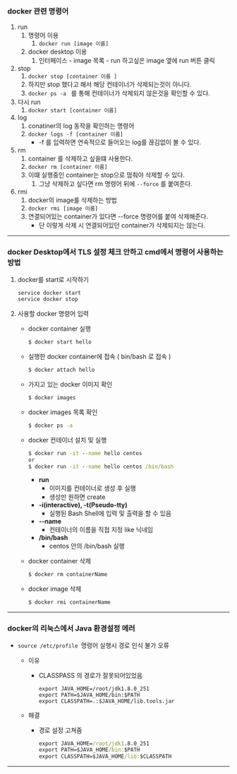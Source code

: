 ### docker 관련 명령어 

1. run 
   1. 명령어 이용 
      1. `docker run [image 이름]`
   2. docker desktop 이용
      1. 인터페이스 - image 목록 - run 하고싶은 image 옆에 run 버튼 클릭 
2. stop 
   1. `docker stop [container 이름 ]` 
   2. 하지만 stop 했다고 해서 해당 컨테이너가 삭제되는것이 아니다. 
   3. `docker ps -a ` 를 통해 컨테이너가 삭제되지 않은것을 확인할 수 있다. 
3. 다시 run 
   1. `docker start [container 이름]`
4. log
   1. conatiner의 log 동작을 확인하는 명령어
   2. `docker logs -f [container 이름]`
      - \-f 를 입력하면 연속적으로 들어오는 log를 끊김없이 볼 수 있다. 
5. rm
   1. container 를 삭제하고 싶을떄 사용한다. 
   2. `docker rm [container 이름]`
   3. 이떄 실행중인 container는 stop으로 멈춰야 삭제할 수 있다. 
      1. 그냥 삭제하고 싶다면 rm 명령어 뒤에 `--force` 를 붙여준다.
6. rmi
   1. docker의 image를 삭제하는 방법
   2. `docker rmi [image 이름]`
   3. 연결되어있는 container가 있다면 --force 명령어를 붙여 삭제해준다. 
      - 단 이렇게 삭제 시 연결되어있던 container가 삭제되지는 않는다. 

---

### docker Desktop에서 TLS 설정 체크 안하고 cmd에서 명령어 사용하는 방법

1. docker를 start로 시작하기 

   ```cmd
   service docker start
   service docker stop
   ```

2. 사용할 docker 명령어 입력 

   - docker container 실행 

     ```cmd
     $ docker start hello
     ```

   - 실행한 docker container에 접속 ( bin/bash 로 접속 )

     ```cmd
     $ docker attach hello
     ```

   - 가지고 있는 docker 이미지 확인 

     ```cmd
     $ docker images
     ```

   - docker images 목록 확인 

     ```cmd
     $ docker ps -a 
     ```

   - docker 컨테이너 설치 및 실행 

     ```cmd
     $ docker run -it --name hello centos
     or
     $ docker run -it --name hello centos /bin/bash
     ```

     - **run**
       - 이미지를 컨테이너로 생성 후 실행
       - 생성만 원하면 create
     - **-i(interactive), -t(Pseudo-tty)**
       - 실행된 Bash Shell에 입력 및 출력을 할 수 있음
     - **--name**
       - 컨테이너의 이름을 직접 지정 like 닉네임
     - **/bin/bash**
       - centos 안의 /bin/bash 실행

   - docker container 삭제 

     ```cmd
     $ docker rm containerName
     ```

   - docker image 삭제 

     ```cmd
     $ docker rmi containerName
     ```

---

### docker의 리눅스에서 Java 환경설정 에러 

- `source /etc/profile `명령어 실행시 경로 인식 불가 오류 

  - 이유 

    - CLASSPASS 의 경로가 잘못되어있었음

      ```
      export JAVA_HOME=/root/jdk1.8.0_251
      export PATH=$JAVA_HOME/bin:$PATH
      export CLASSPATH=.:$JAVA_HOME/lib.tools.jar
      ```

  - 해결

    - 경로 설정 고쳐줌 

      ```cmd
      export JAVA_HOME=/root/jdk1.8.0_251
      export PATH=$JAVA_HOME/bin:$PATH
      export CLASSPATH=$JAVA_HOME/lib:$CLASSPATH
      ```

---

## 